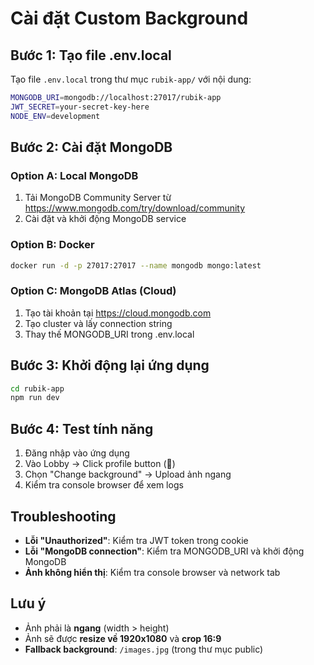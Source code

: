 # Cài đặt Custom Background

## Bước 1: Tạo file .env.local

Tạo file `.env.local` trong thư mục `rubik-app/` với nội dung:

```bash
MONGODB_URI=mongodb://localhost:27017/rubik-app
JWT_SECRET=your-secret-key-here
NODE_ENV=development
```

## Bước 2: Cài đặt MongoDB

### Option A: Local MongoDB
1. Tải MongoDB Community Server từ https://www.mongodb.com/try/download/community
2. Cài đặt và khởi động MongoDB service

### Option B: Docker
```bash
docker run -d -p 27017:27017 --name mongodb mongo:latest
```

### Option C: MongoDB Atlas (Cloud)
1. Tạo tài khoản tại https://cloud.mongodb.com
2. Tạo cluster và lấy connection string
3. Thay thế MONGODB_URI trong .env.local

## Bước 3: Khởi động lại ứng dụng

```bash
cd rubik-app
npm run dev
```

## Bước 4: Test tính năng

1. Đăng nhập vào ứng dụng
2. Vào Lobby → Click profile button (👤)
3. Chọn "Change background" → Upload ảnh ngang
4. Kiểm tra console browser để xem logs

## Troubleshooting

- **Lỗi "Unauthorized"**: Kiểm tra JWT token trong cookie
- **Lỗi "MongoDB connection"**: Kiểm tra MONGODB_URI và khởi động MongoDB
- **Ảnh không hiển thị**: Kiểm tra console browser và network tab

## Lưu ý

- Ảnh phải là **ngang** (width > height)
- Ảnh sẽ được **resize về 1920x1080** và **crop 16:9**
- **Fallback background**: `/images.jpg` (trong thư mục public)

